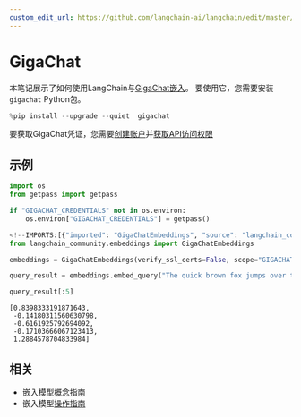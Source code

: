 ```yaml
---
custom_edit_url: https://github.com/langchain-ai/langchain/edit/master/docs/docs/integrations/text_embedding/gigachat.ipynb
---
```

# GigaChat
本笔记展示了如何使用LangChain与[GigaChat嵌入](https://developers.sber.ru/portal/products/gigachat)。
要使用它，您需要安装```gigachat``` Python包。


```python
%pip install --upgrade --quiet  gigachat
```

要获取GigaChat凭证，您需要[创建账户](https://developers.sber.ru/studio/login)并[获取API访问权限](https://developers.sber.ru/docs/ru/gigachat/individuals-quickstart)

## 示例


```python
import os
from getpass import getpass

if "GIGACHAT_CREDENTIALS" not in os.environ:
    os.environ["GIGACHAT_CREDENTIALS"] = getpass()
```


```python
<!--IMPORTS:[{"imported": "GigaChatEmbeddings", "source": "langchain_community.embeddings", "docs": "https://python.langchain.com/api_reference/community/embeddings/langchain_community.embeddings.gigachat.GigaChatEmbeddings.html", "title": "GigaChat"}]-->
from langchain_community.embeddings import GigaChatEmbeddings

embeddings = GigaChatEmbeddings(verify_ssl_certs=False, scope="GIGACHAT_API_PERS")
```


```python
query_result = embeddings.embed_query("The quick brown fox jumps over the lazy dog")
```


```python
query_result[:5]
```



```output
[0.8398333191871643,
 -0.14180311560630798,
 -0.6161925792694092,
 -0.17103666067123413,
 1.2884578704833984]
```



## 相关

- 嵌入模型[概念指南](/docs/concepts/#embedding-models)
- 嵌入模型[操作指南](/docs/how_to/#embedding-models)
